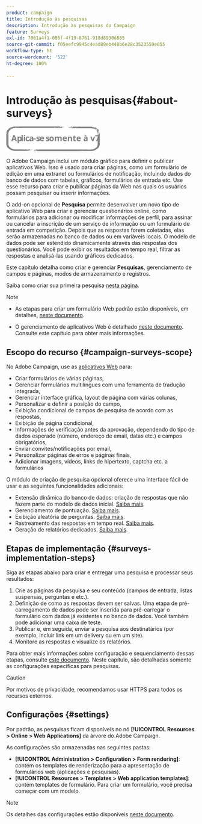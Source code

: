 ```yaml
---
product: campaign
title: Introdução às pesquisas
description: Introdução às pesquisas do Campaign
feature: Surveys
exl-id: 7061a4f1-006f-4f19-8761-918d8930d885
source-git-commit: f05eefc9945c4ead89eb448b6e28c3523559e055
workflow-type: ht
source-wordcount: '522'
ht-degree: 100%

---
```


# Introdução às pesquisas{#about-surveys}

![](../../assets/v7-only.svg)

O Adobe Campaign inclui um módulo gráfico para definir e publicar aplicativos Web. Isso é usado para criar páginas, como um formulário de edição em uma extranet ou formulários de notificação, incluindo dados do banco de dados com tabelas, gráficos, formulários de entrada etc. Use esse recurso para criar e publicar páginas da Web nas quais os usuários possam pesquisar ou inserir informações.

O add-on opcional de **Pesquisa** permite desenvolver um novo tipo de aplicativo Web para criar e gerenciar questionários online, como formulários para adicionar ou modificar informações de perfil, para assinar ou cancelar a inscrição de um serviço de informação ou um formulário de entrada em competição. Depois que as respostas forem coletadas, elas serão armazenadas no banco de dados ou em variáveis locais. O modelo de dados pode ser estendido dinamicamente através das respostas dos questionários. Você pode exibir os resultados em tempo real, filtrar as respostas e analisá-las usando gráficos dedicados.

Este capítulo detalha como criar e gerenciar **Pesquisas**, gerenciamento de campos e páginas, modos de armazenamento e registros.

Saiba como criar sua primeira pesquisa [nesta página](getting-started-with-surveys.md).

>[!NOTE]
>
>* As etapas para criar um formulário Web padrão estão disponíveis, em detalhes, [neste documento](../../web/using/about-web-forms.md).
>
>* O gerenciamento de aplicativos Web é detalhado [neste documento](../../web/using/about-web-applications.md). Consulte este capítulo para obter mais informações.


## Escopo do recurso {#campaign-surveys-scope}

No Adobe Campaign, use as [aplicativos Web](../../web/using/about-web-forms.md) para:

* Criar formulários de várias páginas,
* Gerenciar formulários multilíngues com uma ferramenta de tradução integrada,
* Gerenciar interface gráfica, layout de página com várias colunas,
* Personalizar e definir a posição do campo,
* Exibição condicional de campos de pesquisa de acordo com as respostas,
* Exibição de página condicional,
* Informações de verificação antes da aprovação, dependendo do tipo de dados esperado (número, endereço de email, datas etc.) e campos obrigatórios,
* Enviar convites/notificações por email,
* Personalizar páginas de erros e páginas finais,
* Adicionar imagens, vídeos, links de hipertexto, captcha etc. a formulários

O módulo de criação de pesquisa opcional oferece uma interface fácil de usar e as seguintes funcionalidades adicionais:

* Extensão dinâmica do banco de dados: criação de respostas que não fazem parte do modelo de dados inicial. [Saiba mais](../../surveys/using/managing-answers.md#storing-collected-answers).
* Gerenciamento de pontuação. [Saiba mais](../../surveys/using/managing-answers.md#score-management).
* Exibição aleatória de perguntas. [Saiba mais](../../surveys/using/building-a-survey.md#adding-questions).
* Rastreamento das respostas em tempo real. [Saiba mais](../../surveys/using/publish--track-and-use-collected-data.md#response-tracking).
* Geração de relatórios dedicados. [Saiba mais](../../surveys/using/publish--track-and-use-collected-data.md#reports-on-surveys).


## Etapas de implementação {#surveys-implementation-steps}

Siga as etapas abaixo para criar e entregar uma pesquisa e processar seus resultados:

1. Crie as páginas da pesquisa e seu conteúdo (campos de entrada, listas suspensas, perguntas e etc.).
1. Definição de como as respostas devem ser salvas. Uma etapa de pré-carregamento de dados pode ser inserida para pré-carregar o formulário com dados já existentes no banco de dados. Você também pode adicionar uma caixa de teste.
1. Publicar e, em seguida, enviar a pesquisa aos destinatários (por exemplo, incluir link em um delivery ou em um site).
1. Monitore as respostas e visualize os relatórios.

Para obter mais informações sobre configuração e sequenciamento dessas etapas, consulte [este documento](../../web/using/about-web-forms.md). Neste capítulo, são detalhadas somente as configurações específicas para pesquisas.

>[!CAUTION]
>
>Por motivos de privacidade, recomendamos usar HTTPS para todos os recursos externos.

## Configurações {#settings}

Por padrão, as pesquisas ficam disponíveis no nó **[!UICONTROL Resources > Online > Web Applications]** da árvore do Adobe Campaign.

As configurações são armazenadas nas seguintes pastas:

* **[!UICONTROL Administration > Configuration > Form rendering]**: contém os templates de renderização para a apresentação de formulários web (aplicações e pesquisas).
* **[!UICONTROL Resources > Templates > Web application templates]**: contém templates de formulário. Para criar um formulário, você precisa começar com um modelo.

>[!NOTE]
>
>Os detalhes das configurações estão disponíveis [neste documento](../../web/using/about-web-forms.md).
